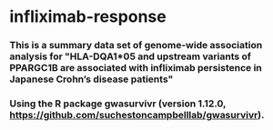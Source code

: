 # infliximab-response

### This is a summary data set of genome-wide association analysis for "HLA-DQA1*05 and upstream variants of PPARGC1B are associated with infliximab persistence in Japanese Crohn’s disease patients"

### Using the R package gwasurvivr (version 1.12.0, https://github.com/suchestoncampbelllab/gwasurvivr).
